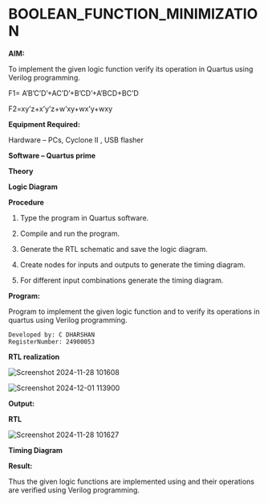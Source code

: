 # BOOLEAN_FUNCTION_MINIMIZATION

**AIM:**

To implement the given logic function verify its operation in Quartus using Verilog programming.

F1= A’B’C’D’+AC’D’+B’CD’+A’BCD+BC’D 

F2=xy’z+x’y’z+w’xy+wx’y+wxy

**Equipment Required:**

Hardware – PCs, Cyclone II , USB flasher

**Software – Quartus prime**

**Theory**

**Logic Diagram**

**Procedure**

1.	Type the program in Quartus software.

2.	Compile and run the program.

3.	Generate the RTL schematic and save the logic diagram.

4.	Create nodes for inputs and outputs to generate the timing diagram.

5.	For different input combinations generate the timing diagram.


**Program:**

 Program to implement the given logic function and to verify its operations in quartus using Verilog programming. 
```
Developed by: C DHARSHAN
RegisterNumber: 24900053
```

**RTL realization**



![Screenshot 2024-11-28 101608](https://github.com/user-attachments/assets/b1a4d410-e800-4642-ad52-cf422e25141d)

![Screenshot 2024-12-01 113900](https://github.com/user-attachments/assets/dc622bc4-cbbb-4f9c-8337-002fb3ac464f)








**Output:**

**RTL**


![Screenshot 2024-11-28 101627](https://github.com/user-attachments/assets/3830184b-1ca1-4058-9102-15c51233c5fa)



**Timing Diagram**

**Result:**

Thus the given logic functions are implemented using and their operations are verified using Verilog programming.

